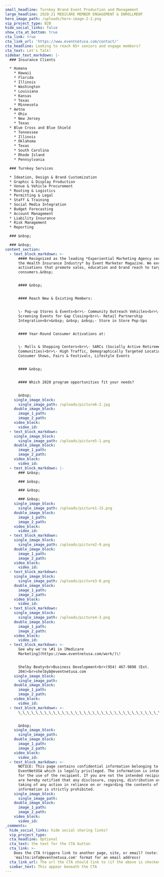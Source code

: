 ```yaml
---
small_headline: Turnkey Brand Event Production and Management
large_headline: 2020-21 MEDICARE MEMBER ENGAGEMENT & ENROLLMENT
hero_image_path: /uploads/hero-image-2-2.png
vip_project_type: B2B
hide_social_links: false
show_cta_at_bottom: true
cta_link: true
cta_link_url: 'https://www.eventnetusa.com/contact/'
cta_headline: Looking to reach 65+ seniors and engage members?
cta_text: Let's Talk!
sidebar_text_markdown: |-
  ### Insurance Clients

  * Humana
    * Hawaii
    * Florida
    * Illinois
    * Washington
    * Louisiana
    * Kansas
    * Texas
    * Minnesota
  * Aetna
    * Ohio
    * New Jersey
    * Texas
  * Blue Cross and Blue Shield
    * Tennessee
    * Illinois
    * Oklahoma
    * Texas
    * South Carolina
    * Rhode Island
    * Pennsylvania

  ### Turnkey Services

  * Ideation, Design & Brand Customization
  * Graphic & Display Production
  * Venue & Vehicle Procurement
  * Routing & Logistics
  * Permitting & Legal
  * Staff & Training
  * Social Media Integration
  * Budget Forecasting
  * Account Management
  * Liability Insurance
  * Risk Management
  * Reporting

  ### &nbsp;

  ### &nbsp;
content_section:
  - text_block_markdown: >-
      #### Recognized as the leading *Experiential Marketing Agency servicing
      the Health Insurance Industry* by Event Marketer Magazine. We excel in
      activations that promote sales, education and brand reach to targeted
      consumers.&nbsp;


      #### &nbsp;


      #### Reach New & Existing Members:


      \- Pop-up Stores & Events<br>\- Community Outreach Vehicles<br>\- Health
      Screening Events for Gap Closing<br>\- Retail Partnership
      Integration<br>&nbsp; &nbsp; &nbsp;- Store in Store Pop-Ups


      #### Year-Round Consumer Activations at:


      \- Malls & Shopping Centers<br>\- SARCs (Socially Active Retirement
      Communities)<br>\- High Traffic, Demographically Targeted Locations<br>\-
      Consumer Shows, Fairs & Festivals, Lifestyle Events


      #### &nbsp;


      #### Which 2020 program opportunities fit your needs?


      &nbsp;
    single_image_block:
      single_image_path: /uploads/picture6-2.jpg
    double_image_block:
      image_1_path:
      image_2_path:
    video_block:
      video_id:
  - text_block_markdown:
    single_image_block:
      single_image_path: /uploads/picture5-1.png
    double_image_block:
      image_1_path:
      image_2_path:
    video_block:
      video_id:
  - text_block_markdown: |-
      ### &nbsp;

      ### &nbsp;

      ### &nbsp;

      ### &nbsp;
    single_image_block:
      single_image_path: /uploads/picture1-15.png
    double_image_block:
      image_1_path:
      image_2_path:
    video_block:
      video_id:
  - text_block_markdown:
    single_image_block:
      single_image_path: /uploads/picture2-9.png
    double_image_block:
      image_1_path:
      image_2_path:
    video_block:
      video_id:
  - text_block_markdown:
    single_image_block:
      single_image_path: /uploads/picture3-8.png
    double_image_block:
      image_1_path:
      image_2_path:
    video_block:
      video_id:
  - text_block_markdown:
    single_image_block:
      single_image_path: /uploads/picture4-3.png
    double_image_block:
      image_1_path:
      image_2_path:
    video_block:
      video_id:
  - text_block_markdown: >-
      See why we're \#1 in [Medicare
      Marketing](https://www.eventnetusa.com/work/)\!


      Shelby Beaty<br>Business Development<br>(954) 467-9898 (Ext.
      204)<br>shelbyb@eventnetusa.com
    single_image_block:
      single_image_path:
    double_image_block:
      image_1_path:
      image_2_path:
    video_block:
      video_id:
  - text_block_markdown: >-
      \_\_\_\_\_\_\_\_\_\_\_\_\_\_\_\_\_\_\_\_\_\_\_\_\_\_\_\_\_\_\_\_\_\_\_\_\_\_\_\_\_\_\_\_\_\_\_\_\_\_\_\_\_\_\_\_\_\_\_\_\_\_\_\_\_\_\_\_\_\_\_\_\_\_\_\_\_\_\_\_\_\_\_


      &nbsp;
    single_image_block:
      single_image_path:
    double_image_block:
      image_1_path:
      image_2_path:
    video_block:
      video_id:
  - text_block_markdown: >-
      NOTICE: This page contains confidential information belonging to
      EventNetUSA which is legally privileged. The information is intended only
      for the use of the recipient. If you are not the intended recipient, you
      are hereby notified that any disclosure, copying, distribution or the
      taking of any action in reliance on or regarding the contents of this
      information is strictly prohibited.
    single_image_block:
      single_image_path:
    double_image_block:
      image_1_path:
      image_2_path:
    video_block:
      video_id:
_comments:
  hide_social_links: hide social sharing links?
  vip_project_type:
  cta_headline: Optional
  cta_text: the text for the CTA button
  cta_link: >-
    Does the CTA triggera link to another page, site, or email? (note: use
    'mailto:info@eventnetusa.com' format for an email address)
  cta_link_url: The url the CTA should link to (if the above is checked)
  siebar_text: This appear beneath the CTA
---
```

